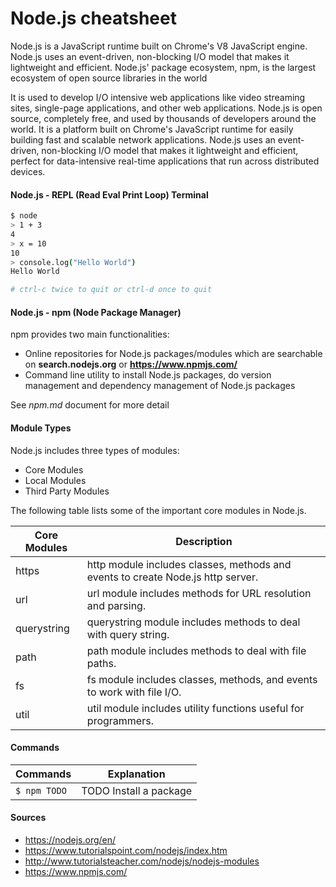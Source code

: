 Node.js cheatsheet
==================

Node.js is a JavaScript runtime built on Chrome's V8 JavaScript engine. Node.js uses an event-driven, non-blocking I/O model that makes it lightweight and efficient. Node.js' package ecosystem, npm, is the largest ecosystem of open source libraries in the world

It is used to develop I/O intensive web applications like video streaming sites, single-page applications, and other web applications. Node.js is open source, completely free, and used by thousands of developers around the world. It is a platform built on Chrome's JavaScript runtime for easily building fast and scalable network applications. Node.js uses an event-driven, non-blocking I/O model that makes it lightweight and efficient, perfect for data-intensive real-time applications that run across distributed devices.

#### Node.js - REPL (Read Eval Print Loop) Terminal
```sh
$ node
> 1 + 3
4
> x = 10
10
> console.log("Hello World")
Hello World

# ctrl-c twice to quit or ctrl-d once to quit
```
#### Node.js - npm (Node Package Manager)
npm provides two main functionalities:

- Online repositories for Node.js packages/modules which are searchable on **search.nodejs.org** or **https://www.npmjs.com/**
- Command line utility to install Node.js packages, do version management and dependency management of Node.js packages

See *npm.md* document for more detail

#### Module Types
Node.js includes three types of modules:

- Core Modules
- Local Modules
- Third Party Modules

The following table lists some of the important core modules in Node.js.

Core Modules | Description
--- | ---
https | http module includes classes, methods and events to create Node.js http server.
url | url module includes methods for URL resolution and parsing.
querystring | querystring module includes methods to deal with query string.
path | path module includes methods to deal with file paths.
fs | fs module includes classes, methods, and events to work with file I/O.
util | util module includes utility functions useful for programmers.



#### Commands
Commands | Explanation
--- | ---
`$ npm TODO` | TODO Install a package

#### Sources
- https://nodejs.org/en/
- https://www.tutorialspoint.com/nodejs/index.htm
- http://www.tutorialsteacher.com/nodejs/nodejs-modules
- https://www.npmjs.com/
